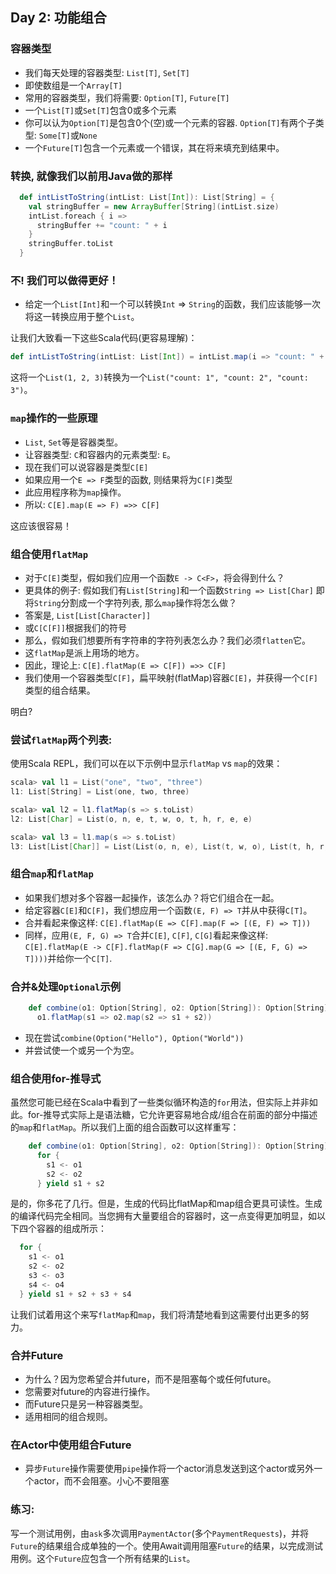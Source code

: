 ## Day 2: 功能组合

### 容器类型
* 我们每天处理的容器类型: `List[T]`, `Set[T]`
* 即使数组是一个`Array[T]`
* 常用的容器类型，我们将需要: `Option[T]`, `Future[T]`
* 一个`List[T]`或`Set[T]`包含0或多个元素
* 你可以认为`Option[T]`是包含0个(空)或一个元素的容器. `Option[T]`有两个子类型: `Some[T]`或`None`
* 一个`Future[T]`包含一个元素或一个错误，其在将来填充到结果中。

### 转换, 就像我们以前用Java做的那样

```scala
  def intListToString(intList: List[Int]): List[String] = {
    val stringBuffer = new ArrayBuffer[String](intList.size)
    intList.foreach { i =>
      stringBuffer += "count: " + i
    }
    stringBuffer.toList
  }
```

### 不! 我们可以做得更好！
* 给定一个`List[Int]`和一个可以转换`Int` => `String`的函数，我们应该能够一次将这一转换应用于整个`List`。

让我们大致看一下这些Scala代码(更容易理解)：

```scala
def intListToString(intList: List[Int]) = intList.map(i => "count: " + i)
```

这将一个`List(1, 2, 3)`转换为一个`List("count: 1", "count: 2", "count: 3")`。

### `map`操作的一些原理

* `List`, `Set`等是容器类型。
* 让容器类型: `C`和容器内的元素类型: `E`。
* 现在我们可以说容器是类型`C[E]`
* 如果应用一个`E => F`类型的函数, 则结果将为`C[F]`类型
* 此应用程序称为`map`操作。
* 所以: `C[E].map(E => F) =>> C[F]`

这应该很容易！

### 组合使用`flatMap`

* 对于`C[E]`类型，假如我们应用一个函数`E -> C<F>`，将会得到什么？
* 更具体的例子: 假如我们有`List[String]`和一个函数`String => List[Char]` 即将`String`分割成一个字符列表, 那么`map`操作将怎么做？
* 答案是, `List[List[Character]]`
* 或`C[C[F]]`根据我们的符号
* 那么，假如我们想要所有字符串的字符列表怎么办？我们必须`flatten`它。
* 这`flatMap`是派上用场的地方。
* 因此，理论上: `C[E].flatMap(E => C[F]) =>> C[F]`
* 我们使用一个容器类型`C[F]`，扁平映射(flatMap)容器`C[E]`，并获得一个`C[F]`类型的组合结果。

明白?

### 尝试`flatMap`两个列表:

使用Scala REPL，我们可以在以下示例中显示`flatMap` vs `map`的效果：

```scala
scala> val l1 = List("one", "two", "three")
l1: List[String] = List(one, two, three)

scala> val l2 = l1.flatMap(s => s.toList)
l2: List[Char] = List(o, n, e, t, w, o, t, h, r, e, e)

scala> val l3 = l1.map(s => s.toList)
l3: List[List[Char]] = List(List(o, n, e), List(t, w, o), List(t, h, r, e, e))
```
### 组合`map`和`flatMap`

* 如果我们想对多个容器一起操作，该怎么办？将它们组合在一起。
* 给定容器`C[E]`和`C[F]`，我们想应用一个函数`(E, F) => T`并从中获得`C[T]`。
* 合并看起来像这样: `C[E].flatMap(E => C[F].map(F => [(E, F) => T]))`
* 同样，应用`(E, F, G) => T`合并`C[E]`, `C[F]`, `C[G]`看起来像这样: `C[E].flatMap(E -> C[F].flatMap(F => C[G].map(G => [(E, F, G) => T])))`并给你一个`C[T]`.

### 合并&处理`Optional`示例

```scala
    def combine(o1: Option[String], o2: Option[String]): Option[String] =
      o1.flatMap(s1 => o2.map(s2 => s1 + s2))
```

* 现在尝试`combine(Option("Hello"), Option("World"))`
* 并尝试使一个或另一个为空。

### 组合使用for-推导式

虽然您可能已经在Scala中看到了一些类似循环构造的`for`用法，但实际上并非如此。for-推导式实际上是语法糖，它允许更容易地合成/组合在前面的部分中描述的`map`和`flatMap`。所以我们上面的组合函数可以这样重写：

```scala
    def combine(o1: Option[String], o2: Option[String]): Option[String] =
      for {
        s1 <- o1
        s2 <- o2
      } yield s1 + s2
```

是的，你多花了几行。但是，生成的代码比flatMap和map组合更具可读性。生成的编译代码完全相同。当您拥有大量要组合的容器时，这一点变得更加明显，如以下四个容器的组成所示：

```scala
  for {
    s1 <- o1
    s2 <- o2
    s3 <- o3
    s4 <- o4
  } yield s1 + s2 + s3 + s4
```

让我们试着用这个来写`flatMap`和`map`，我们将清楚地看到这需要付出更多的努力。

### 合并Future

* 为什么？因为您希望合并future，而不是阻塞每个或任何future。
* 您需要对future的内容进行操作。
* 而Future只是另一种容器类型。
* 适用相同的组合规则。

### 在Actor中使用组合Future

* 异步`Future`操作需要使用`pipe`操作将一个actor消息发送到这个actor或另外一个actor，而不会阻塞。小心不要阻塞

### 练习:

写一个测试用例，由`ask`多次调用`PaymentActor`(多个`PaymentRequests`)，并将`Future`的结果组合成单独的一个。使用Await调用阻塞`Future`的结果，以完成测试用例。这个`Future`应包含一个所有结果的`List`。
